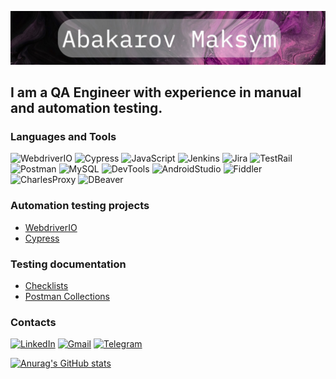 [![Header](https://github.com/abakarovmaks/abakarovmaks/blob/main/assets/logo.png)]()

## I am a QA Engineer with experience in manual and automation testing.

### Languages and Tools

![WebdriverIO](https://img.shields.io/badge/-WebdriverIO-06050B?style=for-the-badge&logo=webdriverio&logoColor=EA5906)
![Cypress](https://img.shields.io/badge/-Cypress-06050B?style=for-the-badge&logo=cypress&logoColor=4956E3)
![JavaScript](https://img.shields.io/badge/-JavaScript-06050B?style=for-the-badge&logo=javascript&logoColor=EFD81D)
![Jenkins](https://img.shields.io/badge/-Jenkins-06050B?style=for-the-badge&logo=jenkins&logoColor=CC3631)
![Jira](https://img.shields.io/badge/-Jira-06050B?style=for-the-badge&logo=jira&logoColor=2580F7)
![TestRail](https://img.shields.io/badge/-TestRail-06050B?style=for-the-badge&logo=testrail&logoColor=289F4D)
![Postman](https://img.shields.io/badge/-Postman-06050B?style=for-the-badge&logo=postman&logoColor=F76935)
![MySQL](https://img.shields.io/badge/-MySQL-06050B?style=for-the-badge&logo=mysql&logoColor=DD8A00)
![DevTools](https://img.shields.io/badge/-DevTools-06050B?style=for-the-badge&logo=googlechrome&logoColor=FFBE12)
![AndroidStudio](https://img.shields.io/badge/-AndroidStudio-06050B?style=for-the-badge&logo=android&logoColor=32DE84)
![Fiddler](https://img.shields.io/badge/-Fiddler-06050B?style=for-the-badge&logo=fiddler&logoColor=289F4D)
![CharlesProxy](https://img.shields.io/badge/-CharlesProxy-06050B?style=for-the-badge&logo=charlesproxy&logoColor=289F4D)
![DBeaver](https://img.shields.io/badge/-DBeaver-06050B?style=for-the-badge&logo=dbeaver&logoColor=EA5906)

### Automation testing projects

- [WebdriverIO]()
- [Cypress](https://github.com/abakarovmaks/cypress)

### Testing documentation

- [Checklists]()
- [Postman Collections]()

### Contacts

[![LinkedIn](https://img.shields.io/badge/-LinkedIn-06050B?style=for-the-badge&logo=linkedin&logoColor=0A66C2)](https://www.linkedin.com/in/maksymabakarov/)
[![Gmail](https://img.shields.io/badge/-Gmail-06050B?style=for-the-badge&logo=gmail&logoColor=EA4335)](mailto:abakarovmaks@gmail.com">)
[![Telegram](https://img.shields.io/badge/-Telegram-06050B?style=for-the-badge&logo=telegram&logoColor=33A8DA)](https://telegram.me/abakarovmaks)

[![Anurag's GitHub stats](https://github-readme-stats.vercel.app/api?username=abakarovmaks&show_icons=true&theme=omni&hide=issues,stars&)](https://github.com/anuraghazra/github-readme-stats)
